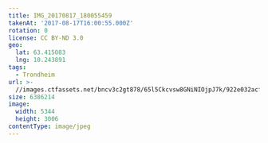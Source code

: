 ```yaml
---
title: IMG_20170817_180055459
takenAt: '2017-08-17T16:00:55.000Z'
rotation: 0
license: CC BY-ND 3.0
geo:
  lat: 63.415083
  lng: 10.243891
tags:
  - Trondheim
url: >-
  //images.ctfassets.net/bncv3c2gt878/65l5Ckcvsw8GNiNIOjpJ7k/922e032acf3e80041082902d6c741c6b/img_20170817_180055459_35826946883_o
size: 6386214
image:
  width: 5344
  height: 3006
contentType: image/jpeg
---
```


